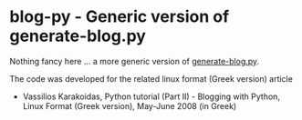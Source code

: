 blog-py - Generic version of generate-blog.py
=============================================
Nothing fancy here ... a more generic version of [generate-blog.py](http://bkarak.wizhut.com/www/programs/misc/index.html).

The code was developed for the related linux format (Greek version) article

  * Vassilios Karakoidas, Python tutorial (Part II) - Blogging with Python, Linux Format (Greek version), May-June 2008 (in Greek)